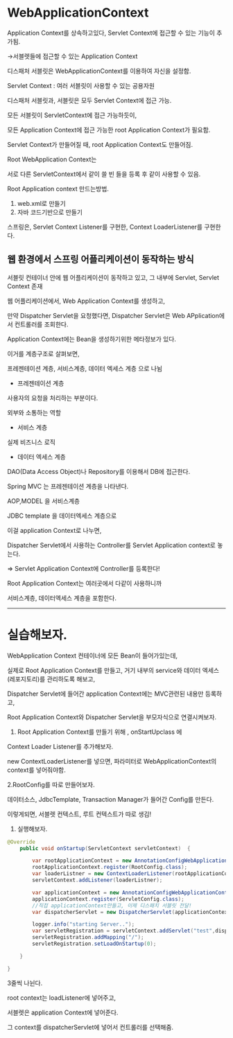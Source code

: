 # WebApplicationContext

Application Context를 상속하고있다, Servlet Context에 접근할 수 있는 기능이 추가됨.

→서블렛들에 접근할 수 있는 Application Context

디스패처 서블릿은 WebApplicationContext를 이용하여 자신을 설정함.

Servlet Context : 여러 서블릿이 사용할 수 있는 공용자원

디스패처 서블릿과, 서블릿은 모두 Servlet Context에 접근 가능.

모든 서블릿이 ServletContext에 접근 가능하듯이,

모든 Application Context에 접근 가능한 root Application Context가 필요함.

Servlet Context가 만들어질 때, root Application Context도 만들어짐.

Root WebApplication Context는 

서로 다른 ServletContext에서 같이 쓸 빈 들을 등록 후 같이 사용할 수 있음.

Root Application context 만드는방법.

1. web.xml로 만들기
2. 자바 코드기반으로 만들기

스프링은, Servlet Context Listener를 구현한, Context LoaderListener를 구현한다.

## 웹 환경에서 스프링 어플리케이션이 동작하는 방식

서블릿 컨테이너 안에 웹 어플리케이션이 동작하고 있고, 그 내부에 Servlet, Servlet Context 존재

웹 어플리케이션에서, Web Application Context를 생성하고,

만약 Dispatcher Servlet을 요청했다면, Dispatcher Servlet은 Web APplication에서 컨트롤러를 조회한다.

Application Context에는 Bean을 생성하기위한 메타정보가 있다. 

이거를 계층구조로 살펴보면, 

프레젠테이션 계층, 서비스계층, 데이터 엑세스 계층 으로 나뉨

- 프레젠테이션 계층

사용자의 요청을 처리하는 부분이다. 

외부와 소통하는 역할

- 서비스 계층

실제 비즈니스 로직

- 데이터 엑세스 계층

DAO(Data Access Object)나 Repository를 이용해서 DB에 접근한다.

Spring MVC 는 프레젠테이션 계층을 나타낸다. 

AOP,MODEL 을 서비스계층

JDBC template 을 데이터엑세스 계층으로

이걸 application Context로 나누면, 

Dispatcher Servlet에서 사용하는 Controller를 Servlet Application context로 놓는다.

⇒ Servlet Application Context에 Controller를 등록한다!

Root Application Context는 여러곳에서 다같이 사용하니까

서비스계층, 데이터엑세스 계층을 포함한다.

---

# 실습해보자.

WebApplication Context 컨테이너에 모든 Bean이 들어가있는데, 

실제로 Root Application Context를 만들고, 거기 내부의 service와 데이터 엑세스(레포지토리)를 관리하도록 해보고, 

Dispatcher Servlet에 들어간 application Context에는 MVC관련된 내용만 등록하고, 

Root Application Context와 Dispatcher Servlet을 부모자식으로 연결시켜보자.

1. Root Application Context를 만들기 위해 , onStartUpclass 에

Context Loader Listener를 추가해보자.

new ContextLoaderListener를 넣으면, 파라미터로 WebApplicationContext의 context를 넣어줘야함.

2.RootConfig를 따로 만들어보자.

데이터소스, JdbcTemplate, Transaction Manager가 들어간 Config를 만든다.

이렇게되면, 서블렛 컨텍스트,  루트 컨텍스트가 따로 생김!

1. 실행해보자.

```java
@Override
    public void onStartup(ServletContext servletContext)  {

        var rootApplicationContext = new AnnotationConfigWebApplicationContext();
        rootApplicationContext.register(RootConfig.class);
        var loaderListner = new ContextLoaderListener(rootApplicationContext);
        servletContext.addListener(loaderListner);

        var applicationContext = new AnnotationConfigWebApplicationContext();
        applicationContext.register(ServletConfig.class);
        //직접 applicationContext만들고, 이제 디스패치 서블릿 전달!
        var dispatcherServlet = new DispatcherServlet(applicationContext);

        logger.info("starting Server..");
        var servletRegistration = servletContext.addServlet("test",dispatcherServlet);
        servletRegistration.addMapping("/");
        servletRegistration.setLoadOnStartup(0);

    }

}
```

3줄씩 나뉜다.

root context는 loadListener에 넣어주고,

서블렛은 application Context에 넣어준다.

그 context를 dispatcherServlet에 넣어서 컨트롤러를 선택해줌.